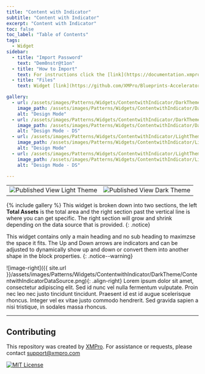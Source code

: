 ```yaml
---
title: "Content with Indicator"
subtitle: "Content with Indicator"
excerpt: "Content with Indicator"
toc: false
toc_label: "Table of Contents"
tags:
  - Widget
sidebar:
  - title: "Import Password"
    text: "Dem0nstr@t1on"
  - title: "How to Import"
    text: For instructions click the [link](https://documentation.xmpro.com/how-tos/apps/manage-widgets#importing-widgets)
  - title: "Files"
    text: Widget [link](https://github.com/XMPro/Blueprints-Accelerators-Patterns/blob/master/Patterns/Widgets/Content%20with%20Indicator.xwid)

gallery:
  - url: /assets/images/Patterns/Widgets/ContentwithIndicator/DarkTheme/ContentwithIndicatorDesignMode.png
    image_path: /assets/images/Patterns/Widgets/ContentwithIndicator/DarkTheme/ContentwithIndicatorDesignMode.png
    alt: "Design Mode"
  - url: /assets/images/Patterns/Widgets/ContentwithIndicator/DarkTheme/ContentwithIndicatorDataSource.png
    image_path: /assets/images/Patterns/Widgets/ContentwithIndicator/DarkTheme/ContentwithIndicatorDataSource.png
    alt: "Design Mode - DS"
  - url: /assets/images/Patterns/Widgets/ContentwithIndicator/LightTheme/ContentwithIndicatorDesignMode.png
    image_path: /assets/images/Patterns/Widgets/ContentwithIndicator/LightTheme/ContentwithIndicatorDesignMode.png
    alt: "Design Mode"
  - url: /assets/images/Patterns/Widgets/ContentwithIndicator/LightTheme/ContentwithIndicatorDataSource.png
    image_path: /assets/images/Patterns/Widgets/ContentwithIndicator/LightTheme/ContentwithIndicatorDataSource.png
    alt: "Design Mode - DS"

---
```

<table>
<tr>
  <td><img src="{{ site.url }}/assets/images/Patterns/Widgets/ContentwithIndicator/LightTheme/ContentwithIndicatorPublishedMode.png" alt="Published View Light Theme"/>
  </td>
  <td><img src="{{ site.url }}/assets/images/Patterns/Widgets/ContentwithIndicator/DarkTheme/ContentwithIndicatorPublishedMode.png" alt="Published View Dark Theme"/>
  </td>
</tr>
</table>
{% include gallery %}
This widget is broken down into two sections, the left <b>Total Assets</b> is the total area and the right section past the vertical line is where you can get specific. The right section will grow and shrink depending on the data source that is provided.
{: .notice}

This widget contains only a main heading and no sub heading to maximzse the space it fits.
The Up and Down arrows are indicators and can be adjusted to dynamically show up and down or convert them into another shape in the block properties.
{: .notice--warning}

![image-right]({{ site.url }}/assets/images/Patterns/Widgets/ContentwithIndicator/DarkTheme/ContentwithIndicatorDataSource.png){: .align-right}
Lorem ipsum dolor sit amet, consectetur adipiscing elit. Sed id nunc vel nulla fermentum vulputate. Proin nec leo nec justo tincidunt tincidunt. Praesent id est id augue scelerisque rhoncus. Integer vel ex vitae justo commodo hendrerit. Sed gravida sapien a nisi tristique, in sodales massa rhoncus.
<hr />

## Contributing
This repository was created by <a href="https://xmpro.com/">XMPro</a>. 
For assistance or requests, please contact <a href="mailto:support@xmpro.com">support@xmpro.com</a>

[![MIT License](https://img.shields.io/badge/License-MIT-green.svg)](https://choosealicense.com/licenses/mit/)
